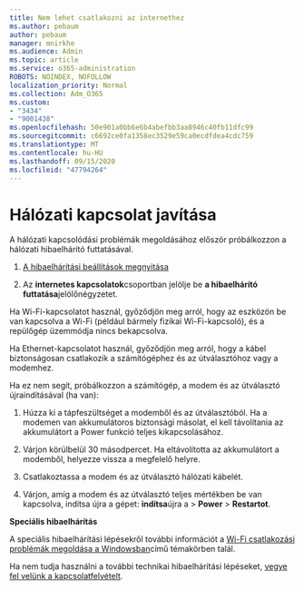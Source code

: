 ```yaml
---
title: Nem lehet csatlakozni az internethez
ms.author: pebaum
author: pebaum
manager: mnirkhe
ms.audience: Admin
ms.topic: article
ms.service: o365-administration
ROBOTS: NOINDEX, NOFOLLOW
localization_priority: Normal
ms.collection: Adm_O365
ms.custom:
- "3434"
- "9001438"
ms.openlocfilehash: 50e901a0bb6e6b4abefbb3aa8946c40fb11dfc99
ms.sourcegitcommit: c6692ce0fa1358ec3529e59ca0ecdfdea4cdc759
ms.translationtype: MT
ms.contentlocale: hu-HU
ms.lasthandoff: 09/15/2020
ms.locfileid: "47794264"
---
```

# <a name="fix-network-connection"></a>Hálózati kapcsolat javítása

A hálózati kapcsolódási problémák megoldásához először próbálkozzon a hálózati hibaelhárító futtatásával. 

1. [A hibaelhárítási beállítások megnyitása](ms-settings:troubleshoot)

2. Az **internetes kapcsolatok**csoportban jelölje be **a hibaelhárító futtatása**jelölőnégyzetet.

Ha Wi-Fi-kapcsolatot használ, győződjön meg arról, hogy az eszközön be van kapcsolva a Wi-Fi (például bármely fizikai Wi-Fi-kapcsoló), és a repülőgép üzemmódja nincs bekapcsolva.

Ha Ethernet-kapcsolatot használ, győződjön meg arról, hogy a kábel biztonságosan csatlakozik a számítógéphez és az útválasztóhoz vagy a modemhez.

Ha ez nem segít, próbálkozzon a számítógép, a modem és az útválasztó újraindításával (ha van):

1. Húzza ki a tápfeszültséget a modemből és az útválasztóból. Ha a modemen van akkumulátoros biztonsági másolat, el kell távolítania az akkumulátort a Power funkció teljes kikapcsolásához.

2. Várjon körülbelül 30 másodpercet. Ha eltávolította az akkumulátort a modemből, helyezze vissza a megfelelő helyre.

3. Csatlakoztassa a modem és az útválasztó hálózati kábelét.

4. Várjon, amíg a modem és az útválasztó teljes mértékben be van kapcsolva, indítsa újra a gépet: **indítsa**újra a  >  **Power**  >  **Restartot**.

**Speciális hibaelhárítás**

A speciális hibaelhárítási lépésekről további információt a [Wi-Fi csatlakozási problémák megoldása a Windowsban](https://support.microsoft.com/help/10741?ocid=SMC10741%2F)című témakörben talál. 

Ha nem tudja használni a további technikai hibaelhárítási lépéseket, [vegye fel velünk a kapcsolatfelvételt](https://support.microsoft.com/contactus).

